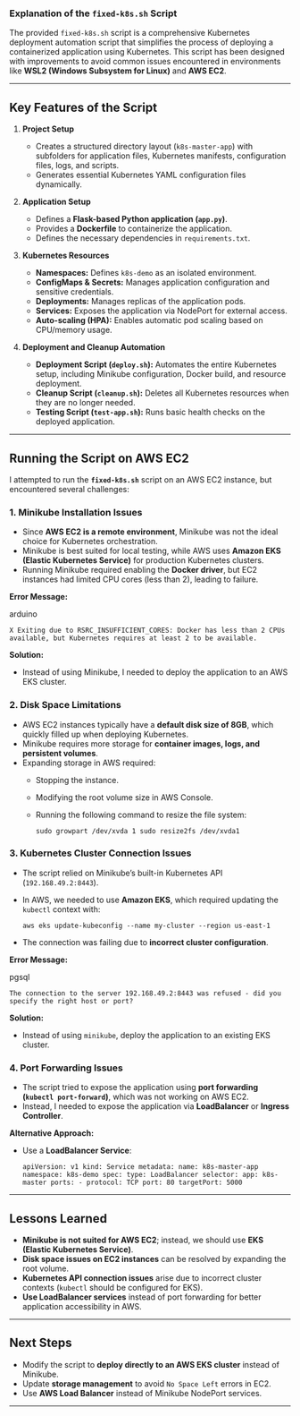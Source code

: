 ### Explanation of the `fixed-k8s.sh` Script

The provided `fixed-k8s.sh` script is a comprehensive Kubernetes deployment automation script that simplifies the process of deploying a containerized application using Kubernetes. This script has been designed with improvements to avoid common issues encountered in environments like **WSL2 (Windows Subsystem for Linux)** and **AWS EC2**.

* * *

**Key Features of the Script**
------------------------------

1.  **Project Setup**
    
    *   Creates a structured directory layout (`k8s-master-app`) with subfolders for application files, Kubernetes manifests, configuration files, logs, and scripts.
    *   Generates essential Kubernetes YAML configuration files dynamically.
2.  **Application Setup**
    
    *   Defines a **Flask-based Python application (`app.py`)**.
    *   Provides a **Dockerfile** to containerize the application.
    *   Defines the necessary dependencies in `requirements.txt`.
3.  **Kubernetes Resources**
    
    *   **Namespaces:** Defines `k8s-demo` as an isolated environment.
    *   **ConfigMaps & Secrets:** Manages application configuration and sensitive credentials.
    *   **Deployments:** Manages replicas of the application pods.
    *   **Services:** Exposes the application via NodePort for external access.
    *   **Auto-scaling (HPA):** Enables automatic pod scaling based on CPU/memory usage.
4.  **Deployment and Cleanup Automation**
    
    *   **Deployment Script (`deploy.sh`):** Automates the entire Kubernetes setup, including Minikube configuration, Docker build, and resource deployment.
    *   **Cleanup Script (`cleanup.sh`):** Deletes all Kubernetes resources when they are no longer needed.
    *   **Testing Script (`test-app.sh`):** Runs basic health checks on the deployed application.

* * *

**Running the Script on AWS EC2**
---------------------------------

I attempted to run the **`fixed-k8s.sh`** script on an AWS EC2 instance, but encountered several challenges:

### **1\. Minikube Installation Issues**

*   Since **AWS EC2 is a remote environment**, Minikube was not the ideal choice for Kubernetes orchestration.
*   Minikube is best suited for local testing, while AWS uses **Amazon EKS (Elastic Kubernetes Service)** for production Kubernetes clusters.
*   Running Minikube required enabling the **Docker driver**, but EC2 instances had limited CPU cores (less than 2), leading to failure.

**Error Message:**

arduino

`X Exiting due to RSRC_INSUFFICIENT_CORES: Docker has less than 2 CPUs available, but Kubernetes requires at least 2 to be available.` 

**Solution:**

*   Instead of using Minikube, I needed to deploy the application to an AWS EKS cluster.

### **2\. Disk Space Limitations**

*   AWS EC2 instances typically have a **default disk size of 8GB**, which quickly filled up when deploying Kubernetes.
*   Minikube requires more storage for **container images, logs, and persistent volumes**.
*   Expanding storage in AWS required:
    *   Stopping the instance.
    *   Modifying the root volume size in AWS Console.
    *   Running the following command to resize the file system:
        
        `sudo growpart /dev/xvda 1
        sudo resize2fs /dev/xvda1` 
        

### **3\. Kubernetes Cluster Connection Issues**

*   The script relied on Minikube’s built-in Kubernetes API (`192.168.49.2:8443`).
*   In AWS, we needed to use **Amazon EKS**, which required updating the `kubectl` context with:
    
    `aws eks update-kubeconfig --name my-cluster --region us-east-1` 
    
*   The connection was failing due to **incorrect cluster configuration**.

**Error Message:**

pgsql

`The connection to the server 192.168.49.2:8443 was refused - did you specify the right host or port?` 

**Solution:**

*   Instead of using `minikube`, deploy the application to an existing EKS cluster.

### **4\. Port Forwarding Issues**

*   The script tried to expose the application using **port forwarding (`kubectl port-forward`)**, which was not working on AWS EC2.
*   Instead, I needed to expose the application via **LoadBalancer** or **Ingress Controller**.

**Alternative Approach:**

*   Use a **LoadBalancer Service**:
    
    `apiVersion: v1
    kind: Service
    metadata:
      name: k8s-master-app
      namespace: k8s-demo
    spec:
      type: LoadBalancer
      selector:
        app: k8s-master
      ports:
        - protocol: TCP
          port: 80
          targetPort: 5000` 
    

* * *

**Lessons Learned**
-------------------

*   **Minikube is not suited for AWS EC2**; instead, we should use **EKS (Elastic Kubernetes Service)**.
*   **Disk space issues on EC2 instances** can be resolved by expanding the root volume.
*   **Kubernetes API connection issues** arise due to incorrect cluster contexts (`kubectl` should be configured for EKS).
*   **Use LoadBalancer services** instead of port forwarding for better application accessibility in AWS.

* * *

**Next Steps**
--------------

*   Modify the script to **deploy directly to an AWS EKS cluster** instead of Minikube.
*   Update **storage management** to avoid `No Space Left` errors in EC2.
*   Use **AWS Load Balancer** instead of Minikube NodePort services.

* * *
